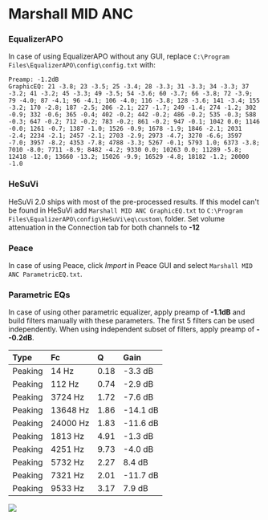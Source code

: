 # Marshall MID ANC

### EqualizerAPO
In case of using EqualizerAPO without any GUI, replace `C:\Program Files\EqualizerAPO\config\config.txt`
with:
```
Preamp: -1.2dB
GraphicEQ: 21 -3.8; 23 -3.5; 25 -3.4; 28 -3.3; 31 -3.3; 34 -3.3; 37 -3.2; 41 -3.2; 45 -3.3; 49 -3.5; 54 -3.6; 60 -3.7; 66 -3.8; 72 -3.9; 79 -4.0; 87 -4.1; 96 -4.1; 106 -4.0; 116 -3.8; 128 -3.6; 141 -3.4; 155 -3.2; 170 -2.8; 187 -2.5; 206 -2.1; 227 -1.7; 249 -1.4; 274 -1.2; 302 -0.9; 332 -0.6; 365 -0.4; 402 -0.2; 442 -0.2; 486 -0.2; 535 -0.3; 588 -0.3; 647 -0.2; 712 -0.2; 783 -0.2; 861 -0.2; 947 -0.1; 1042 0.0; 1146 -0.0; 1261 -0.7; 1387 -1.0; 1526 -0.9; 1678 -1.9; 1846 -2.1; 2031 -2.4; 2234 -2.1; 2457 -2.1; 2703 -2.9; 2973 -4.7; 3270 -6.6; 3597 -7.0; 3957 -8.2; 4353 -7.8; 4788 -3.3; 5267 -0.1; 5793 1.0; 6373 -3.8; 7010 -8.0; 7711 -8.9; 8482 -4.2; 9330 0.0; 10263 0.0; 11289 -5.8; 12418 -12.0; 13660 -13.2; 15026 -9.9; 16529 -4.8; 18182 -1.2; 20000 -1.0
```

### HeSuVi
HeSuVi 2.0 ships with most of the pre-processed results. If this model can't be found in HeSuVi add
`Marshall MID ANC GraphicEQ.txt` to `C:\Program Files\EqualizerAPO\config\HeSuVi\eq\custom\` folder.
Set volume attenuation in the Connection tab for both channels to **-12**

### Peace
In case of using Peace, click *Import* in Peace GUI and select `Marshall MID ANC ParametricEQ.txt`.

### Parametric EQs
In case of using other parametric equalizer, apply preamp of **-1.1dB** and build filters manually
with these parameters. The first 5 filters can be used independently.
When using independent subset of filters, apply preamp of **--0.2dB**.

| Type    | Fc       |    Q | Gain     |
|:--------|:---------|:-----|:---------|
| Peaking | 14 Hz    | 0.18 | -3.3 dB  |
| Peaking | 112 Hz   | 0.74 | -2.9 dB  |
| Peaking | 3724 Hz  | 1.72 | -7.6 dB  |
| Peaking | 13648 Hz | 1.86 | -14.1 dB |
| Peaking | 24000 Hz | 1.83 | -11.6 dB |
| Peaking | 1813 Hz  | 4.91 | -1.3 dB  |
| Peaking | 4251 Hz  | 9.73 | -4.0 dB  |
| Peaking | 5732 Hz  | 2.27 | 8.4 dB   |
| Peaking | 7321 Hz  | 2.01 | -11.7 dB |
| Peaking | 9533 Hz  | 3.17 | 7.9 dB   |

![](https://raw.githubusercontent.com/jaakkopasanen/AutoEq/master/results/rtings/avg/Marshall%20MID%20ANC/Marshall%20MID%20ANC.png)